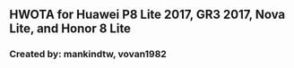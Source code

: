 ## HWOTA for Huawei P8 Lite 2017, GR3 2017, Nova Lite, and Honor 8 Lite

### Created by: mankindtw, vovan1982